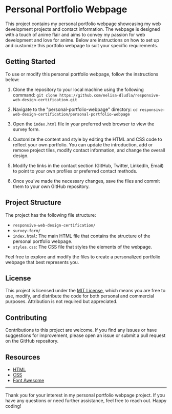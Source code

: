 # Personal Portfolio Webpage

This project contains my personal portfolio webpage showcasing my web development projects and contact information. The webpage is designed with a touch of anime flair and aims to convey my passion for web development and love for anime. Below are instructions on how to set up and customize this portfolio webpage to suit your specific requirements.

## Getting Started

To use or modify this personal portfolio webpage, follow the instructions below:

1. Clone the repository to your local machine using the following command: `git clone https://github.com/nelisa-dludla/responsive-web-design-certification.git`

2. Navigate to the "personal-portfolio-webpage" directory: `cd responsive-web-design-certification/personal-portfolio-webpage`

3. Open the `index.html` file in your preferred web browser to view the survey form.

4. Customize the content and style by editing the HTML and CSS code to reflect your own portfolio. You can update the introduction, add or remove project tiles, modify contact information, and change the overall design.

5. Modify the links in the contact section (GitHub, Twitter, LinkedIn, Email) to point to your own profiles or preferred contact methods.

6. Once you've made the necessary changes, save the files and commit them to your own GitHub repository.

## Project Structure

The project has the following file structure:

- `responsive-web-design-certification/`
- `survey-form/`
- `index.html`: The main HTML file that contains the structure of the personal portfolio webpage.
- `styles.css`: The CSS file that styles the elements of the webpage.

Feel free to explore and modify the files to create a personalized portfolio webpage that best represents you.

## License

This project is licensed under the [MIT License](LICENSE), which means you are free to use, modify, and distribute the code for both personal and commercial purposes. Attribution is not required but appreciated.

## Contributing

Contributions to this project are welcome. If you find any issues or have suggestions for improvement, please open an issue or submit a pull request on the GitHub repository.

## Resources

- [HTML](https://developer.mozilla.org/en-US/docs/Web/HTML)
- [CSS](https://developer.mozilla.org/en-US/docs/Web/CSS)
- [Font Awesome](https://fontawesome.com/)

---

Thank you for your interest in my personal portfolio webpage project. If you have any questions or need further assistance, feel free to reach out. Happy coding!
